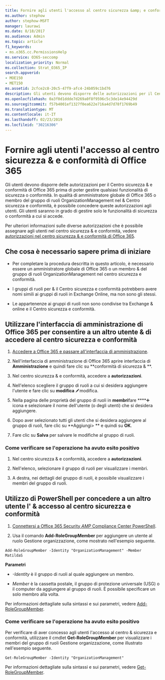 ```yaml
---
title: Fornire agli utenti l'accesso al centro sicurezza &amp; e conformità di Office 365
ms.author: stephow
author: stephow-MSFT
manager: laurawi
ms.date: 8/18/2017
ms.audience: Admin
ms.topic: article
f1_keywords:
- ms.o365.cc.PermissionsHelp
ms.service: O365-seccomp
localization_priority: Normal
ms.collection: Strat_O365_IP
search.appverid:
- MOE150
- MET150
ms.assetid: 2cfce2c8-20c5-47f9-afc4-24b059c1bd76
description: Gli utenti devono disporre delle autorizzazioni per il Centro sicurezza &amp; e conformità di Office 365 prima di poter gestire qualsiasi funzionalità di sicurezza o conformità.
ms.openlocfilehash: 0a3f0d1ddde7d269a0f8f9596c5c3de14e94429d
ms.sourcegitcommit: f57b4001ef1327f0ea622e716a4d7d78f1769b49
ms.translationtype: MT
ms.contentlocale: it-IT
ms.lasthandoff: 02/23/2019
ms.locfileid: "30216306"
---
```

# <a name="give-users-access-to-the-office-365-security-amp-compliance-center"></a>Fornire agli utenti l'accesso al centro sicurezza &amp; e conformità di Office 365

Gli utenti devono disporre delle autorizzazioni per il Centro sicurezza &amp; e conformità di Office 365 prima di poter gestire qualsiasi funzionalità di sicurezza o conformità. In qualità di amministratore globale di Office 365 o membro del gruppo di ruoli OrganizationManagement nel &amp; Centro sicurezza e conformità, è possibile concedere queste autorizzazioni agli utenti. Gli utenti saranno in grado di gestire solo le funzionalità di sicurezza o conformità a cui si accede. 
  
Per ulteriori informazioni sulle diverse autorizzazioni che è possibile assegnare agli utenti nel centro sicurezza &amp; e conformità, vedere [autorizzazioni nel centro sicurezza &amp; e conformità di Office 365](permissions-in-the-security-and-compliance-center.md).
  
## <a name="what-do-you-need-to-know-before-you-begin"></a>Che cosa è necessario sapere prima di iniziare

- Per completare la procedura descritta in questo articolo, è necessario essere un amministratore globale di Office 365 o un membro &amp; del gruppo di ruoli OrganizationManagement nel centro sicurezza e conformità.
    
- I gruppi di ruoli per &amp; il Centro sicurezza e conformità potrebbero avere nomi simili ai gruppi di ruoli in Exchange Online, ma non sono gli stessi. 
    
- Le appartenenze ai gruppi di ruoli non sono condivise tra Exchange &amp; online e il Centro sicurezza e conformità.
    
## <a name="use-the-office-365-admin-center-to-give-another-user-access-to-the-security-amp-compliance-center"></a>Utilizzare l'interfaccia di amministrazione di Office 365 per consentire a un altro utente &amp; di accedere al centro sicurezza e conformità

1. [Accedere a Office 365 e passare all'interfaccia di amministrazione](https://go.microsoft.com/fwlink/p/?LinkId=525275).
    
2. Nell'interfaccia di amministrazione di Office 365 aprire interfaccia di **Amministrazione** e quindi fare clic su **conformità di sicurezza &amp; **. 
    
3. Nel centro sicurezza &amp; e conformità, accedere a **autorizzazioni**.
    
4. Nell'elenco scegliere il gruppo di ruoli a cui si desidera aggiungere l'utente e fare clic su **modifica** ![icona](media/O365_MDM_CreatePolicy_EditIcon.gif)modifica.
    
5. Nella pagina delle proprietà del gruppo di ruoli in **membri**fare ****![clic su Aggiungi](media/ITPro-EAC-AddIcon.gif) icona e selezionare il nome dell'utente (o degli utenti) che si desidera aggiungere. 
    
6. Dopo aver selezionato tutti gli utenti che si desidera aggiungere al gruppo di ruoli, fare clic su **Aggiungi\> ** e quindi su **OK**.
    
7. Fare clic su **Salva** per salvare le modifiche al gruppo di ruoli. 
    
### <a name="how-do-you-know-this-worked"></a>Come verificare se l'operazione ha avuto esito positivo

1. Nel centro sicurezza &amp; e conformità, accedere a **autorizzazioni**.
    
2. Nell'elenco, selezionare il gruppo di ruoli per visualizzare i membri.
    
3. A destra, nei dettagli del gruppo di ruoli, è possibile visualizzare i membri del gruppo di ruoli.
    
## <a name="use-powershell-to-give-another-user-access-to-the-security-amp-compliance-center"></a>Utilizzo di PowerShell per concedere a un altro utente l' &amp; accesso al centro sicurezza e conformità

1. [Connettersi a Office 365 Security _AMP_ Compliance Center PowerShell](https://docs.microsoft.com/en-us/powershell/exchange/office-365-scc/connect-to-scc-powershell/connect-to-scc-powershell?view=exchange-ps).
    
2. Usa il comando **Add-RoleGroupMember** per aggiungere un utente al ruolo Gestione organizzazione, come mostrato nell'esempio seguente. 
    
  ```
  Add-RoleGroupMember -Identity "OrganizationManagement" -Member MatildaS
  
  ```

 **Parametri**
  
- _-Identity_ è il gruppo di ruoli al quale aggiungere un membro. 
    
- _Member_ è la cassetta postale, il gruppo di protezione universale (USG) o il computer da aggiungere al gruppo di ruoli. È possibile specificare un solo membro alla volta. 
    
Per informazioni dettagliate sulla sintassi e sui parametri, vedere [Add-RoleGroupMember](https://go.microsoft.com/fwlink/p/?LinkId=510859).
  
### <a name="how-do-you-know-this-worked"></a>Come verificare se l'operazione ha avuto esito positivo

Per verificare di aver concesso agli utenti l'accesso al centro &amp; sicurezza e conformità, utilizzare il cmdlet **Get-RoleGroupMember** per visualizzare i membri del gruppo di ruoli Gestione organizzazione, come illustrato nell'esempio seguente. 
  
```
Get-RoleGroupMember -Identity "OrganizationManagement"

```

Per informazioni dettagliate sulla sintassi e sui parametri, vedere [Get-RoleGroupMember](https://go.microsoft.com/fwlink/p/?LinkId=510860).
  

